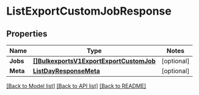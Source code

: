 # ListExportCustomJobResponse

## Properties
Name | Type | Notes
------------ | ------------- | -------------
**Jobs** | [**[]BulkexportsV1ExportExportCustomJob**](bulkexports.v1.export.export_custom_job.md) | [optional] 
**Meta** | [**ListDayResponseMeta**](ListDayResponse_meta.md) | [optional] 

[[Back to Model list]](../README.md#documentation-for-models) [[Back to API list]](../README.md#documentation-for-api-endpoints) [[Back to README]](../README.md)


